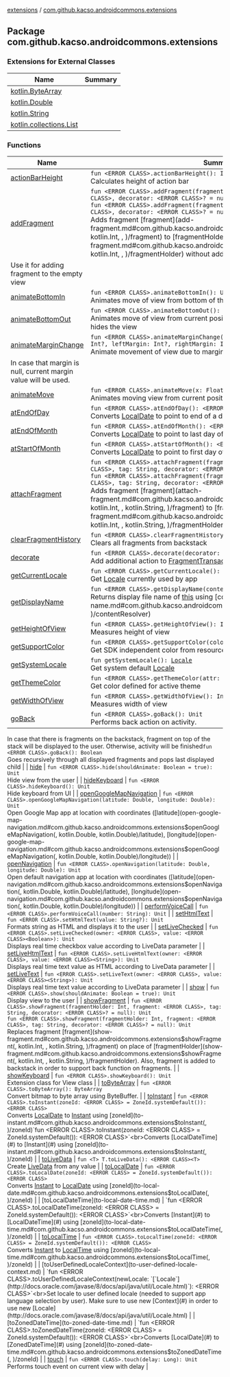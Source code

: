 [extensions](../index.md) / [com.github.kacso.androidcommons.extensions](.)

## Package com.github.kacso.androidcommons.extensions

### Extensions for External Classes

| Name | Summary |
|---|---|
| [kotlin.ByteArray](kotlin.-byte-array/index.md) |  |
| [kotlin.Double](kotlin.-double/index.md) |  |
| [kotlin.String](kotlin.-string/index.md) |  |
| [kotlin.collections.List](kotlin.collections.-list/index.md) |  |

### Functions

| Name | Summary |
|---|---|
| [actionBarHeight](action-bar-height.md) | `fun <ERROR CLASS>.actionBarHeight(): Int`<br>Calculates height of action bar |
| [addFragment](add-fragment.md) | `fun <ERROR CLASS>.addFragment(fragmentHolder: Int, fragment: <ERROR CLASS>, decorator: <ERROR CLASS>? = null): Unit`<br>`fun <ERROR CLASS>.addFragment(fragmentHolder: Int, fragment: <ERROR CLASS>, decorator: <ERROR CLASS>? = null): Unit`<br>Adds fragment [fragment](add-fragment.md#com.github.kacso.androidcommons.extensions$addFragment(, kotlin.Int, , )/fragment) to [fragmentHolder](add-fragment.md#com.github.kacso.androidcommons.extensions$addFragment(, kotlin.Int, , )/fragmentHolder) without adding it to the backstack.
Use it for adding fragment to the empty view |
| [animateBottomIn](animate-bottom-in.md) | `fun <ERROR CLASS>.animateBottomIn(): Unit`<br>Animates move of view from bottom of the screen to the defined position |
| [animateBottomOut](animate-bottom-out.md) | `fun <ERROR CLASS>.animateBottomOut(): Unit`<br>Animates move of view from current position to the bottom of the screen and hides the view |
| [animateMarginChange](animate-margin-change.md) | `fun <ERROR CLASS>.animateMarginChange(topMargin: Int?, bottomMargin: Int?, leftMargin: Int?, rightMargin: Int?): Unit`<br>Animate movement of view due to margin change.
In case that margin is null, current margin value will be used. |
| [animateMove](animate-move.md) | `fun <ERROR CLASS>.animateMove(x: Float, y: Float): Unit`<br>Animates moving view from current position to new coordinates |
| [atEndOfDay](at-end-of-day.md) | `fun <ERROR CLASS>.atEndOfDay(): <ERROR CLASS>`<br>Converts [LocalDate](#) to point to end of a day |
| [atEndOfMonth](at-end-of-month.md) | `fun <ERROR CLASS>.atEndOfMonth(): <ERROR CLASS>`<br>Converts [LocalDate](#) to point to last day of a month |
| [atStartOfMonth](at-start-of-month.md) | `fun <ERROR CLASS>.atStartOfMonth(): <ERROR CLASS>`<br>Converts [LocalDate](#) to point to first day of a month |
| [attachFragment](attach-fragment.md) | `fun <ERROR CLASS>.attachFragment(fragmentHolder: Int, fragment: <ERROR CLASS>, tag: String, decorator: <ERROR CLASS>? = null): Unit`<br>`fun <ERROR CLASS>.attachFragment(fragmentHolder: Int, fragment: <ERROR CLASS>, tag: String, decorator: <ERROR CLASS>? = null): Unit`<br>Adds fragment [fragment](attach-fragment.md#com.github.kacso.androidcommons.extensions$attachFragment(, kotlin.Int, , kotlin.String, )/fragment) to [fragmentHolder](attach-fragment.md#com.github.kacso.androidcommons.extensions$attachFragment(, kotlin.Int, , kotlin.String, )/fragmentHolder). |
| [clearFragmentHistory](clear-fragment-history.md) | `fun <ERROR CLASS>.clearFragmentHistory(): Unit`<br>Clears all fragments from backstack |
| [decorate](decorate.md) | `fun <ERROR CLASS>.decorate(decorator: <ERROR CLASS>?): <ERROR CLASS>`<br>Add additional action to [FragmentTransaction](#) before committing |
| [getCurrentLocale](get-current-locale.md) | `fun <ERROR CLASS>.getCurrentLocale(): `[`Locale`](http://docs.oracle.com/javase/8/docs/api/java/util/Locale.html)<br>Get [Locale](http://docs.oracle.com/javase/8/docs/api/java/util/Locale.html) currently used by app |
| [getDisplayName](get-display-name.md) | `fun <ERROR CLASS>.getDisplayName(contentResolver: <ERROR CLASS>): String`<br>Returns display file name of [this](#) using [contentResolver](get-display-name.md#com.github.kacso.androidcommons.extensions$getDisplayName(, )/contentResolver) |
| [getHeightOfView](get-height-of-view.md) | `fun <ERROR CLASS>.getHeightOfView(): Int`<br>Measures height of view |
| [getSupportColor](get-support-color.md) | `fun <ERROR CLASS>.getSupportColor(color: Int): Int`<br>Get SDK independent color from resources |
| [getSystemLocale](get-system-locale.md) | `fun getSystemLocale(): `[`Locale`](http://docs.oracle.com/javase/8/docs/api/java/util/Locale.html)<br>Get system default [Locale](http://docs.oracle.com/javase/8/docs/api/java/util/Locale.html) |
| [getThemeColor](get-theme-color.md) | `fun <ERROR CLASS>.getThemeColor(attr: Int): Int`<br>Get color defined for active theme |
| [getWidthOfView](get-width-of-view.md) | `fun <ERROR CLASS>.getWidthOfView(): Int`<br>Measures width of view |
| [goBack](go-back.md) | `fun <ERROR CLASS>.goBack(): Unit`<br>Performs back action on activity.
In case that there is fragments on the backstack, fragment on top of the stack will be
displayed to the user. Otherwise, activity will be finished`fun <ERROR CLASS>.goBack(): Boolean`<br>Goes recursively through all displayed fragments and pops last displayed child |
| [hide](hide.md) | `fun <ERROR CLASS>.hide(shouldAnimate: Boolean = true): Unit`<br>Hide view from the user |
| [hideKeyboard](hide-keyboard.md) | `fun <ERROR CLASS>.hideKeyboard(): Unit`<br>Hide keyboard from UI |
| [openGoogleMapNavigation](open-google-map-navigation.md) | `fun <ERROR CLASS>.openGoogleMapNavigation(latitude: Double, longitude: Double): Unit`<br>Open Google Map app at location with coordinates ([latitude](open-google-map-navigation.md#com.github.kacso.androidcommons.extensions$openGoogleMapNavigation(, kotlin.Double, kotlin.Double)/latitude), [longitude](open-google-map-navigation.md#com.github.kacso.androidcommons.extensions$openGoogleMapNavigation(, kotlin.Double, kotlin.Double)/longitude)) |
| [openNavigation](open-navigation.md) | `fun <ERROR CLASS>.openNavigation(latitude: Double, longitude: Double): Unit`<br>Open default navigation app at location with coordinates ([latitude](open-navigation.md#com.github.kacso.androidcommons.extensions$openNavigation(, kotlin.Double, kotlin.Double)/latitude), [longitude](open-navigation.md#com.github.kacso.androidcommons.extensions$openNavigation(, kotlin.Double, kotlin.Double)/longitude)) |
| [performVoiceCall](perform-voice-call.md) | `fun <ERROR CLASS>.performVoiceCall(number: String): Unit` |
| [setHtmlText](set-html-text.md) | `fun <ERROR CLASS>.setHtmlText(value: String?): Unit`<br>Formats string as HTML and displays it to the user |
| [setLiveChecked](set-live-checked.md) | `fun <ERROR CLASS>.setLiveChecked(owner: <ERROR CLASS>, value: <ERROR CLASS><Boolean>): Unit`<br>Displays real time checkbox value according to LiveData parameter |
| [setLiveHtmlText](set-live-html-text.md) | `fun <ERROR CLASS>.setLiveHtmlText(owner: <ERROR CLASS>, value: <ERROR CLASS><String>): Unit`<br>Displays real time text value as HTML according to LiveData parameter |
| [setLiveText](set-live-text.md) | `fun <ERROR CLASS>.setLiveText(owner: <ERROR CLASS>, value: <ERROR CLASS><String>): Unit`<br>Displays real time text value according to LiveData parameter |
| [show](show.md) | `fun <ERROR CLASS>.show(shouldAnimate: Boolean = true): Unit`<br>Display view to the user |
| [showFragment](show-fragment.md) | `fun <ERROR CLASS>.showFragment(fragmentHolder: Int, fragment: <ERROR CLASS>, tag: String, decorator: <ERROR CLASS>? = null): Unit`<br>`fun <ERROR CLASS>.showFragment(fragmentHolder: Int, fragment: <ERROR CLASS>, tag: String, decorator: <ERROR CLASS>? = null): Unit`<br>Replaces fragment [fragment](show-fragment.md#com.github.kacso.androidcommons.extensions$showFragment(, kotlin.Int, , kotlin.String, )/fragment) on place of [fragmentHolder](show-fragment.md#com.github.kacso.androidcommons.extensions$showFragment(, kotlin.Int, , kotlin.String, )/fragmentHolder).
Also, fragment is added to backstack in order to support back function on fragments. |
| [showKeyboard](show-keyboard.md) | `fun <ERROR CLASS>.showKeyboard(): Unit`<br>Extension class for View class |
| [toByteArray](to-byte-array.md) | `fun <ERROR CLASS>.toByteArray(): ByteArray`<br>Convert bitmap to byte array using ByteBuffer. |
| [toInstant](to-instant.md) | `fun <ERROR CLASS>.toInstant(zoneId: <ERROR CLASS> = ZoneId.systemDefault()): <ERROR CLASS>`<br>Converts [LocalDate](#) to [Instant](#) using [zoneId](to-instant.md#com.github.kacso.androidcommons.extensions$toInstant(, )/zoneId)`fun <ERROR CLASS>.toInstant(zoneId: <ERROR CLASS> = ZoneId.systemDefault()): <ERROR CLASS>`<br>Converts [LocalDateTime](#) to [Instant](#) using [zoneId](to-instant.md#com.github.kacso.androidcommons.extensions$toInstant(, )/zoneId) |
| [toLiveData](to-live-data.md) | `fun <T> T.toLiveData(): <ERROR CLASS><T>`<br>Create [LiveData](#) from any value |
| [toLocalDate](to-local-date.md) | `fun <ERROR CLASS>.toLocalDate(zoneId: <ERROR CLASS> = ZoneId.systemDefault()): <ERROR CLASS>`<br>Converts [Instant](#) to [LocalDate](#) using [zoneId](to-local-date.md#com.github.kacso.androidcommons.extensions$toLocalDate(, )/zoneId) |
| [toLocalDateTime](to-local-date-time.md) | `fun <ERROR CLASS>.toLocalDateTime(zoneId: <ERROR CLASS> = ZoneId.systemDefault()): <ERROR CLASS>`<br>Converts [Instant](#) to [LocalDateTime](#) using [zoneId](to-local-date-time.md#com.github.kacso.androidcommons.extensions$toLocalDateTime(, )/zoneId) |
| [toLocalTime](to-local-time.md) | `fun <ERROR CLASS>.toLocalTime(zoneId: <ERROR CLASS> = ZoneId.systemDefault()): <ERROR CLASS>`<br>Converts [Instant](#) to [LocalTime](#) using [zoneId](to-local-time.md#com.github.kacso.androidcommons.extensions$toLocalTime(, )/zoneId) |
| [toUserDefinedLocaleContext](to-user-defined-locale-context.md) | `fun <ERROR CLASS>.toUserDefinedLocaleContext(newLocale: `[`Locale`](http://docs.oracle.com/javase/8/docs/api/java/util/Locale.html)`): <ERROR CLASS>`<br>Set locale to user defined locale (needed to support app language selection by user).
Make sure to use new [Context](#) in order to use new [Locale](http://docs.oracle.com/javase/8/docs/api/java/util/Locale.html) |
| [toZonedDateTime](to-zoned-date-time.md) | `fun <ERROR CLASS>.toZonedDateTime(zoneId: <ERROR CLASS> = ZoneId.systemDefault()): <ERROR CLASS>`<br>Converts [LocalDate](#) to [ZonedDateTime](#) using [zoneId](to-zoned-date-time.md#com.github.kacso.androidcommons.extensions$toZonedDateTime(, )/zoneId) |
| [touch](touch.md) | `fun <ERROR CLASS>.touch(delay: Long): Unit`<br>Performs touch event on current view with delay |
